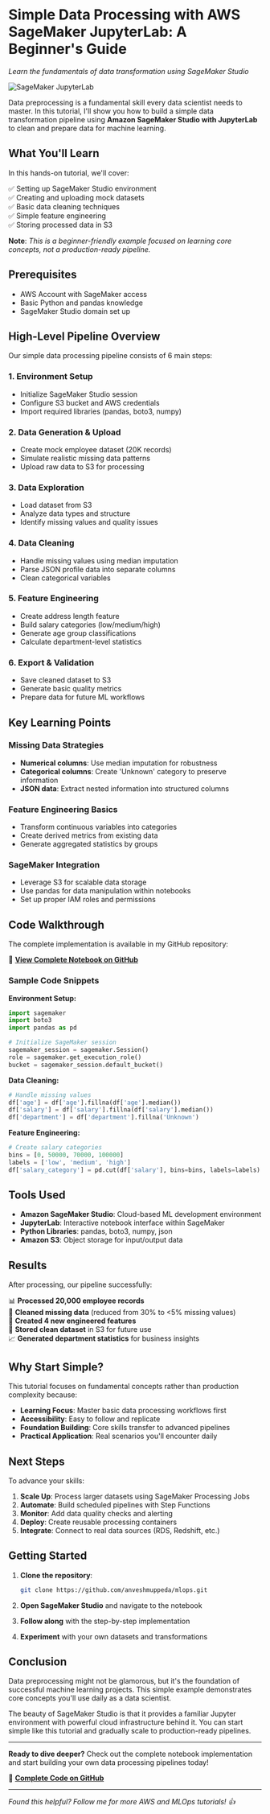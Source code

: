 # Simple Data Processing with AWS SageMaker JupyterLab: A Beginner's Guide

*Learn the fundamentals of data transformation using SageMaker Studio*

![SageMaker JupyterLab](./img/sagemaker-jupyterlab.png)

Data preprocessing is a fundamental skill every data scientist needs to master. In this tutorial, I'll show you how to build a simple data transformation pipeline using **Amazon SageMaker Studio with JupyterLab** to clean and prepare data for machine learning.

## What You'll Learn

In this hands-on tutorial, we'll cover:

✅ Setting up SageMaker Studio environment  
✅ Creating and uploading mock datasets  
✅ Basic data cleaning techniques  
✅ Simple feature engineering  
✅ Storing processed data in S3  

**Note**: *This is a beginner-friendly example focused on learning core concepts, not a production-ready pipeline.*

## Prerequisites

- AWS Account with SageMaker access
- Basic Python and pandas knowledge
- SageMaker Studio domain set up

## High-Level Pipeline Overview

Our simple data processing pipeline consists of 6 main steps:

### 1. **Environment Setup**
- Initialize SageMaker Studio session
- Configure S3 bucket and AWS credentials
- Import required libraries (pandas, boto3, numpy)

### 2. **Data Generation & Upload**
- Create mock employee dataset (20K records)
- Simulate realistic missing data patterns
- Upload raw data to S3 for processing

### 3. **Data Exploration**
- Load dataset from S3
- Analyze data types and structure
- Identify missing values and quality issues

### 4. **Data Cleaning**
- Handle missing values using median imputation
- Parse JSON profile data into separate columns
- Clean categorical variables

### 5. **Feature Engineering**
- Create address length feature
- Build salary categories (low/medium/high)
- Generate age group classifications
- Calculate department-level statistics

### 6. **Export & Validation**
- Save cleaned dataset to S3
- Generate basic quality metrics
- Prepare data for future ML workflows

## Key Learning Points

### **Missing Data Strategies**
- **Numerical columns**: Use median imputation for robustness
- **Categorical columns**: Create 'Unknown' category to preserve information
- **JSON data**: Extract nested information into structured columns

### **Feature Engineering Basics**
- Transform continuous variables into categories
- Create derived metrics from existing data
- Generate aggregated statistics by groups

### **SageMaker Integration**
- Leverage S3 for scalable data storage
- Use pandas for data manipulation within notebooks
- Set up proper IAM roles and permissions

## Code Walkthrough

The complete implementation is available in my GitHub repository:

🔗 **[View Complete Notebook on GitHub](https://github.com/anveshmuppeda/mlops/blob/main/006-sagemaker-dataprocessing-jobs/data_transformation.ipynb)**

### Sample Code Snippets

**Environment Setup:**
```python
import sagemaker
import boto3
import pandas as pd

# Initialize SageMaker session
sagemaker_session = sagemaker.Session()
role = sagemaker.get_execution_role()
bucket = sagemaker_session.default_bucket()
```

**Data Cleaning:**
```python
# Handle missing values
df['age'] = df['age'].fillna(df['age'].median())
df['salary'] = df['salary'].fillna(df['salary'].median())
df['department'] = df['department'].fillna('Unknown')
```

**Feature Engineering:**
```python
# Create salary categories
bins = [0, 50000, 70000, 100000]
labels = ['low', 'medium', 'high']
df['salary_category'] = pd.cut(df['salary'], bins=bins, labels=labels)
```

## Tools Used

- **Amazon SageMaker Studio**: Cloud-based ML development environment
- **JupyterLab**: Interactive notebook interface within SageMaker
- **Python Libraries**: pandas, boto3, numpy, json
- **Amazon S3**: Object storage for input/output data

## Results

After processing, our pipeline successfully:

📊 **Processed 20,000 employee records**  
🧹 **Cleaned missing data** (reduced from 30% to <5% missing values)  
🎯 **Created 4 new engineered features**  
💾 **Stored clean dataset** in S3 for future use  
📈 **Generated department statistics** for business insights  

## Why Start Simple?

This tutorial focuses on fundamental concepts rather than production complexity because:

- **Learning Focus**: Master basic data processing workflows first
- **Accessibility**: Easy to follow and replicate
- **Foundation Building**: Core skills transfer to advanced pipelines
- **Practical Application**: Real scenarios you'll encounter daily

## Next Steps

To advance your skills:

1. **Scale Up**: Process larger datasets using SageMaker Processing Jobs
2. **Automate**: Build scheduled pipelines with Step Functions
3. **Monitor**: Add data quality checks and alerting
4. **Deploy**: Create reusable processing containers
5. **Integrate**: Connect to real data sources (RDS, Redshift, etc.)

## Getting Started

1. **Clone the repository**:
   ```bash
   git clone https://github.com/anveshmuppeda/mlops.git
   ```

2. **Open SageMaker Studio** and navigate to the notebook

3. **Follow along** with the step-by-step implementation

4. **Experiment** with your own datasets and transformations

## Conclusion

Data preprocessing might not be glamorous, but it's the foundation of successful machine learning projects. This simple example demonstrates core concepts you'll use daily as a data scientist.

The beauty of SageMaker Studio is that it provides a familiar Jupyter environment with powerful cloud infrastructure behind it. You can start simple like this tutorial and gradually scale to production-ready pipelines.

---

**Ready to dive deeper?** Check out the complete notebook implementation and start building your own data processing pipelines today!

🔗 **[Complete Code on GitHub](https://github.com/anveshmuppeda/mlops/blob/main/006-sagemaker-dataprocessing-jobs/data_transformation.ipynb)**

---

*Found this helpful? Follow me for more AWS and MLOps tutorials! 👍*